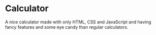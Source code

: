 # Calculator
A nice calculator made with only HTML, CSS and JavaScript and having fancy features and some eye candy than regular calculators.
